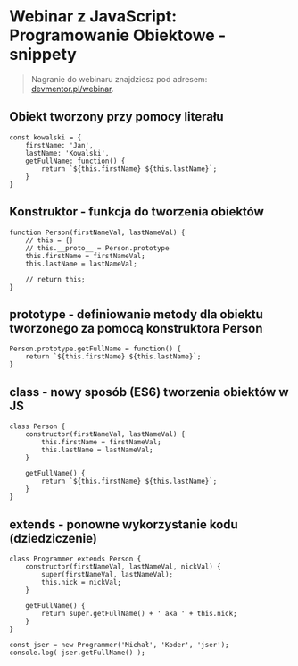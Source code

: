 # Webinar z JavaScript: Programowanie Obiektowe - snippety

> Nagranie do webinaru znajdziesz pod adresem: [devmentor.pl/webinar](https://devmentor.pl/webinar).

## Obiekt tworzony przy pomocy literału

```
const kowalski = {
    firstName: 'Jan',
    lastName: 'Kowalski',
    getFullName: function() {
        return `${this.firstName} ${this.lastName}`;
    }
}
```

## Konstruktor - funkcja do tworzenia obiektów

```
function Person(firstNameVal, lastNameVal) {
    // this = {}
    // this.__proto__ = Person.prototype
    this.firstName = firstNameVal;
    this.lastName = lastNameVal;

    // return this;
}
```

## prototype - definiowanie metody dla obiektu tworzonego za pomocą konstruktora Person

```
Person.prototype.getFullName = function() {
    return `${this.firstName} ${this.lastName}`;
}
```

## class - nowy sposób (ES6) tworzenia obiektów w JS

```
class Person {
    constructor(firstNameVal, lastNameVal) {
        this.firstName = firstNameVal;
        this.lastName = lastNameVal;
    }

    getFullName() {
        return `${this.firstName} ${this.lastName}`;
    }
}
```

## extends - ponowne wykorzystanie kodu (dziedziczenie)

```
class Programmer extends Person {
    constructor(firstNameVal, lastNameVal, nickVal) {
        super(firstNameVal, lastNameVal);
        this.nick = nickVal;
    }

    getFullName() {
        return super.getFullName() + ' aka ' + this.nick;
    }
}

const jser = new Programmer('Michał', 'Koder', 'jser');
console.log( jser.getFullName() );
```
